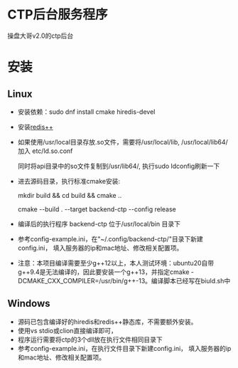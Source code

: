 CTP后台服务程序
=========


操盘大哥v2.0的ctp后台

安装
===

Linux
-----

* 安装依赖：sudo dnf install cmake hiredis-devel
* 安装[redis++](https://github.com/sewenew/redis-plus-plus)
* 如果使用/usr/local目录存放.so文件，需要将/usr/local/lib, /usr/local/lib64/ 加入 etc/ld.so.conf

  同时将api目录中的so文件复制到/usr/lib64/, 执行sudo ldconfig刷新一下
* 进去源码目录，执行标准cmake安装:

  mkdir build && cd build && cmake .. 

  cmake --build . --target backend-ctp --config release

* 编译后的执行程序 backend-ctp 位于/usr/local/bin 目录下
* 参考config-example.ini，在"~/.config/backend-ctp/"目录下新建config.ini，
  填入服务器的ip和mac地址、修改相关配置项。
  
* 注意：本项目编译需要至少g++12以上，本人测试环境：ubuntu20自带g++9.4是无法编译的，因此要安装一个g++13，并指定cmake -DCMAKE_CXX_COMPILER=/usr/bin/g++-13。编译脚本已经写在biuld.sh中

Windows
-------
* 源码已包含编译好的hiredis和redis++静态库，不需要额外安装。
* 使用vs stdio或clion直接编译即可，
* 程序运行需要将ctp的3个dll放在执行文件相同目录下
* 参考config-example.ini，在执行文件目录下新建config.ini， 填入服务器的ip和mac地址、修改相关配置项。
